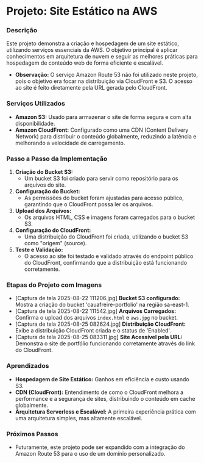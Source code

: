 # Projeto: Site Estático na AWS

### Descrição
Este projeto demonstra a criação e hospedagem de um site estático, utilizando serviços essenciais da AWS. O objetivo principal é aplicar conhecimentos em arquitetura de nuvem e seguir as melhores práticas para hospedagem de conteúdo web de forma eficiente e escalável.

* **Observação:** O serviço Amazon Route 53 não foi utilizado neste projeto, pois o objetivo era focar na distribuição via CloudFront e S3. O acesso ao site é feito diretamente pela URL gerada pelo CloudFront.

### Serviços Utilizados
* **Amazon S3:** Usado para armazenar o site de forma segura e com alta disponibilidade.
* **Amazon CloudFront:** Configurado como uma CDN (Content Delivery Network) para distribuir o conteúdo globalmente, reduzindo a latência e melhorando a velocidade de carregamento.

### Passo a Passo da Implementação
1.  **Criação do Bucket S3:**
    * Um bucket S3 foi criado para servir como repositório para os arquivos do site.
2.  **Configuração do Bucket:**
    * As permissões do bucket foram ajustadas para acesso público, garantindo que o CloudFront possa ler os arquivos.
3.  **Upload dos Arquivos:**
    * Os arquivos HTML, CSS e imagens foram carregados para o bucket S3.
4.  **Configuração do CloudFront:**
    * Uma distribuição do CloudFront foi criada, utilizando o bucket S3 como "origem" (source).
5.  **Teste e Validação:**
    * O acesso ao site foi testado e validado através do endpoint público do CloudFront, confirmando que a distribuição está funcionando corretamente.

### Etapas do Projeto com Imagens
* [Captura de tela 2025-08-22 111206.jpg] **Bucket S3 configurado:** Mostra a criação do bucket 'cauafreire-portfolio' na região sa-east-1.
* [Captura de tela 2025-08-22 111542.jpg] **Arquivos Carregados:** Confirma o upload dos arquivos `index.html` e `aws.jpg` no bucket.
* [Captura de tela 2025-08-25 082624.jpg] **Distribuição CloudFront:** Exibe a distribuição CloudFront criada e o status de 'Enabled'.
* [Captura de tela 2025-08-25 083311.jpg] **Site Acessível pela URL:** Demonstra o site de portfólio funcionando corretamente através do link do CloudFront.

### Aprendizados
* **Hospedagem de Site Estático:** Ganhos em eficiência e custo usando S3.
* **CDN (CloudFront):** Entendimento de como o CloudFront melhora a performance e a segurança de sites, distribuindo o conteúdo em cache globalmente.
* **Arquitetura Serverless e Escalável:** A primeira experiência prática com uma arquitetura simples, mas altamente escalável.

### Próximos Passos
* Futuramente, este projeto pode ser expandido com a integração do Amazon Route 53 para o uso de um domínio personalizado.
